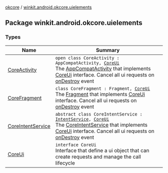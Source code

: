 [okcore](../index.md) / [winkit.android.okcore.uielements](./index.md)

## Package winkit.android.okcore.uielements

### Types

| Name | Summary |
|---|---|
| [CoreActivity](-core-activity/index.md) | `open class CoreActivity : AppCompatActivity, `[`CoreUi`](-core-ui/index.md)<br>The [AppCompatActivity](#) that implements [CoreUi](-core-ui/index.md) interface. Cancel all ui requests on [onDestroy](-core-activity/on-destroy.md) event |
| [CoreFragment](-core-fragment/index.md) | `class CoreFragment : Fragment, `[`CoreUi`](-core-ui/index.md)<br>The [Fragment](#) that implements [CoreUi](-core-ui/index.md) interface. Cancel all ui requests on [onDestroy](-core-fragment/on-destroy.md) event |
| [CoreIntentService](-core-intent-service/index.md) | `abstract class CoreIntentService : `[`IntentService`](https://developer.android.com/reference/android/app/IntentService.html)`, `[`CoreUi`](-core-ui/index.md)<br>The [CoreIntentService](-core-intent-service/index.md) that implements [CoreUi](-core-ui/index.md) interface. Cancel all ui requests on [onDestroy](-core-intent-service/on-destroy.md) event |
| [CoreUi](-core-ui/index.md) | `interface CoreUi`<br>Interface that define a ui object that can create requests and manage the call lifecycle |
